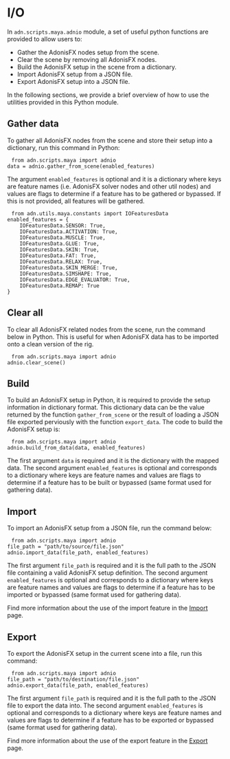 # I/O

In `adn.scripts.maya.adnio` module, a set of useful python functions are provided to allow users to:

- Gather the AdonisFX nodes setup from the scene.
- Clear the scene by removing all AdonisFX nodes.
- Build the AdonisFX setup in the scene from a dictionary.
- Import AdonisFX setup from a JSON file.
- Export AdonisFX setup into a JSON file.

In the following sections, we provide a brief overview of how to use the utilities provided in this Python module.

## Gather data

To gather all AdonisFX nodes from the scene and store their setup into a dictionary, run this command in Python:

<pre><code style="white-space: pre; margin: 20px 0; padding: 10px; box-sizing: border-box;">from adn.scripts.maya import adnio
data = adnio.gather_from_scene(enabled_features)
</code></pre>

The argument `enabled_features` is optional and it is a dictionary where keys are feature names (i.e. AdonisFX solver nodes and other util nodes) and values are flags to determine if a feature has to be gathered or bypassed. If this is not provided, all features will be gathered.

<pre><code style="white-space: pre; margin: 20px 0; padding: 10px; box-sizing: border-box;">from adn.utils.maya.constants import IOFeaturesData
enabled_features = {
    IOFeaturesData.SENSOR: True,
    IOFeaturesData.ACTIVATION: True,
    IOFeaturesData.MUSCLE: True,
    IOFeaturesData.GLUE: True,
    IOFeaturesData.SKIN: True,
    IOFeaturesData.FAT: True,
    IOFeaturesData.RELAX: True,
    IOFeaturesData.SKIN_MERGE: True,
    IOFeaturesData.SIMSHAPE: True,
    IOFeaturesData.EDGE_EVALUATOR: True,
    IOFeaturesData.REMAP: True
}</code></pre>


## Clear all

To clear all AdonisFX related nodes from the scene, run the command below in Python. This is useful for when AdonisFX data has to be imported onto a clean version of the rig.

<pre><code style="white-space: pre; margin: 20px 0; padding: 10px; box-sizing: border-box;">from adn.scripts.maya import adnio
adnio.clear_scene()
</code></pre>

## Build

To build an AdonisFX setup in Python, it is required to provide the setup information in dictionary format. This dictionary data can be the value returned by the function `gather_from_scene` or the result of loading a JSON file exported perviously with the function `export_data`. The code to build the AdonisFX setup is:

<pre><code style="white-space: pre; margin: 20px 0; padding: 10px; box-sizing: border-box;">from adn.scripts.maya import adnio
adnio.build_from_data(data, enabled_features)
</code></pre>

The first argument `data` is required and it is the dictionary with the mapped data. The second argument `enabled_features` is optional and corresponds to a dictionary where keys are feature names and values are flags to determine if a feature has to be built or bypassed (same format used for gathering data).

## Import

To import an AdonisFX setup from a JSON file, run the command below:

<pre><code style="white-space: pre; margin: 20px 0; padding: 10px; box-sizing: border-box;">from adn.scripts.maya import adnio
file_path = "path/to/source/file.json"
adnio.import_data(file_path, enabled_features)
</code></pre>

The first argument `file_path` is required and it is the full path to the JSON file containing a valid AdonisFX setup definition. The second argument `enabled_features` is optional and corresponds to a dictionary where keys are feature names and values are flags to determine if a feature has to be imported or bypassed (same format used for gathering data).

Find more information about the use of the import feature in the [Import](tools/importer) page.

## Export

To export the AdonisFX setup in the current scene into a file, run this command:

<pre><code style="white-space: pre; margin: 20px 0; padding: 10px; box-sizing: border-box;">from adn.scripts.maya import adnio
file_path = "path/to/destination/file.json"
adnio.export_data(file_path, enabled_features)
</code></pre>

The first argument `file_path` is required and it is the full path to the JSON file to export the data into. The second argument `enabled_features` is optional and corresponds to a dictionary where keys are feature names and values are flags to determine if a feature has to be exported or bypassed (same format used for gathering data).

Find more information about the use of the export feature in the [Export](tools/exporter) page.
